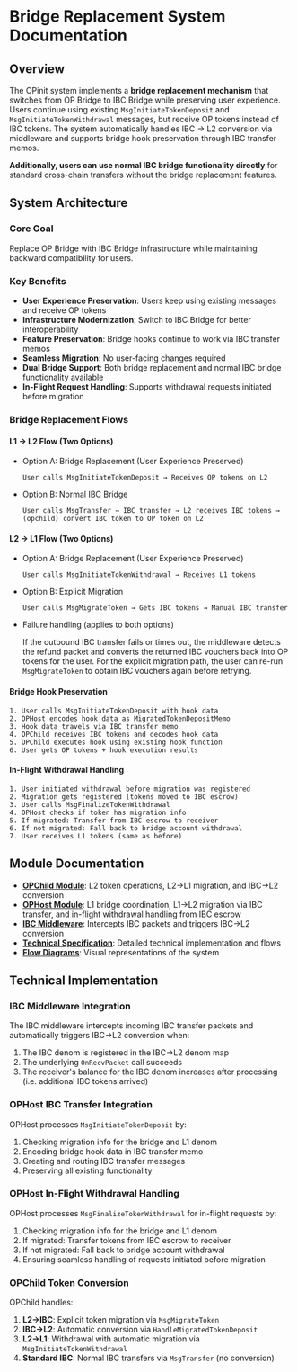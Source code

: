 # Bridge Replacement System Documentation

## Overview

The OPinit system implements a **bridge replacement mechanism** that switches from OP Bridge to IBC Bridge while preserving user experience. Users continue using existing `MsgInitiateTokenDeposit` and `MsgInitiateTokenWithdrawal` messages, but receive OP tokens instead of IBC tokens. The system automatically handles IBC → L2 conversion via middleware and supports bridge hook preservation through IBC transfer memos.

**Additionally, users can use normal IBC bridge functionality directly** for standard cross-chain transfers without the bridge replacement features.

## System Architecture

### Core Goal

Replace OP Bridge with IBC Bridge infrastructure while maintaining backward compatibility for users.

### Key Benefits

- **User Experience Preservation**: Users keep using existing messages and receive OP tokens
- **Infrastructure Modernization**: Switch to IBC Bridge for better interoperability
- **Feature Preservation**: Bridge hooks continue to work via IBC transfer memos
- **Seamless Migration**: No user-facing changes required
- **Dual Bridge Support**: Both bridge replacement and normal IBC bridge functionality available
- **In-Flight Request Handling**: Supports withdrawal requests initiated before migration

### Bridge Replacement Flows

#### L1 → L2 Flow (Two Options)

- Option A: Bridge Replacement (User Experience Preserved)

   ```plaintext
   User calls MsgInitiateTokenDeposit → Receives OP tokens on L2
   ```

- Option B: Normal IBC Bridge

   ```plaintext
   User calls MsgTransfer → IBC transfer → L2 receives IBC tokens → (opchild) convert IBC token to OP token on L2
   ```

#### L2 → L1 Flow (Two Options)

- Option A: Bridge Replacement (User Experience Preserved)

   ```plaintext
   User calls MsgInitiateTokenWithdrawal → Receives L1 tokens
   ```

- Option B: Explicit Migration

   ```plaintext
   User calls MsgMigrateToken → Gets IBC tokens → Manual IBC transfer
   ```

- Failure handling (applies to both options)

   If the outbound IBC transfer fails or times out, the middleware detects the refund packet and converts the returned IBC vouchers back into OP tokens for the user. For the explicit migration path, the user can re-run `MsgMigrateToken` to obtain IBC vouchers again before retrying.

#### Bridge Hook Preservation

```plaintext
1. User calls MsgInitiateTokenDeposit with hook data
2. OPHost encodes hook data as MigratedTokenDepositMemo
3. Hook data travels via IBC transfer memo
4. OPChild receives IBC tokens and decodes hook data
5. OPChild executes hook using existing hook function
6. User gets OP tokens + hook execution results
```

#### In-Flight Withdrawal Handling

```plaintext
1. User initiated withdrawal before migration was registered
2. Migration gets registered (tokens moved to IBC escrow)
3. User calls MsgFinalizeTokenWithdrawal
4. OPHost checks if token has migration info
5. If migrated: Transfer from IBC escrow to receiver
6. If not migrated: Fall back to bridge account withdrawal
7. User receives L1 tokens (same as before)
```

## Module Documentation

- **[OPChild Module](opchild_module.md)**: L2 token operations, L2→L1 migration, and IBC→L2 conversion
- **[OPHost Module](ophost_module.md)**: L1 bridge coordination, L1→L2 migration via IBC transfer, and in-flight withdrawal handling from IBC escrow
- **[IBC Middleware](ibc_middleware.md)**: Intercepts IBC packets and triggers IBC→L2 conversion
- **[Technical Specification](technical_specification.md)**: Detailed technical implementation and flows
- **[Flow Diagrams](flow_diagrams.md)**: Visual representations of the system

## Technical Implementation

### IBC Middleware Integration

The IBC middleware intercepts incoming IBC transfer packets and automatically triggers IBC→L2 conversion when:

1. The IBC denom is registered in the IBC→L2 denom map
2. The underlying `OnRecvPacket` call succeeds
3. The receiver's balance for the IBC denom increases after processing (i.e. additional IBC tokens arrived)

### OPHost IBC Transfer Integration

OPHost processes `MsgInitiateTokenDeposit` by:

1. Checking migration info for the bridge and L1 denom
2. Encoding bridge hook data in IBC transfer memo
3. Creating and routing IBC transfer messages
4. Preserving all existing functionality

### OPHost In-Flight Withdrawal Handling

OPHost processes `MsgFinalizeTokenWithdrawal` for in-flight requests by:

1. Checking migration info for the bridge and L1 denom
2. If migrated: Transfer tokens from IBC escrow to receiver
3. If not migrated: Fall back to bridge account withdrawal
4. Ensuring seamless handling of requests initiated before migration

### OPChild Token Conversion

OPChild handles:

1. **L2→IBC**: Explicit token migration via `MsgMigrateToken`
2. **IBC→L2**: Automatic conversion via `HandleMigratedTokenDeposit`
3. **L2→L1**: Withdrawal with automatic migration via `MsgInitiateTokenWithdrawal`
4. **Standard IBC**: Normal IBC transfers via `MsgTransfer` (no conversion)
